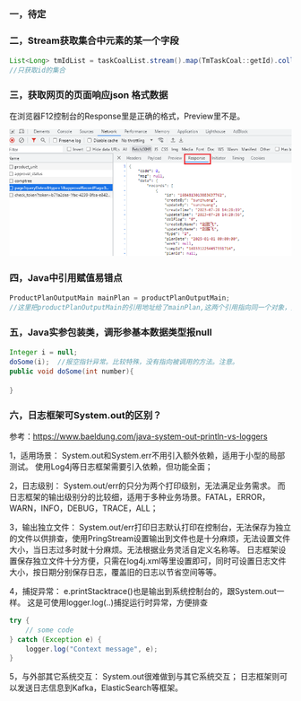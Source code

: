 ### 一，待定

### 二，Stream获取集合中元素的某一个字段

```java
List<Long> tmIdList = taskCoalList.stream().map(TmTaskCoal::getId).collect(Collectors.toList());
//只获取id的集合
```

### 三，获取网页的页面响应json 格式数据

在浏览器F12控制台的Response里是正确的格式，Preview里不是。

![1692146245663](note-images/1692146245663.png)

### 四，Java中引用赋值易错点

```java
ProductPlanOutputMain mainPlan = productPlanOutputMain;
//这里把productPlanOutputMain的引用地址给了mainPlan,这两个引用指向同一个对象，如果mainPlan修改属性，那么对象属性就会改变，productPlanOutputMain引用的值同时改变。注意！！
```

### 五，Java实参包装类，调形参基本数据类型报null

```java
Integer i = null;
doSome(i);  //报空指针异常。比较特殊，没有指向被调用的方法。注意。
public void doSome(int number){
    
}
```

### 六，日志框架可System.out的区别？

参考：https://www.baeldung.com/java-system-out-println-vs-loggers

1，适用场景：
System.out和System.err不用引入额外依赖，适用于小型的局部测试。
使用Log4j等日志框架需要引入依赖，但功能全面；

2，日志级别：
System.out/err的只分为两个打印级别，无法满足业务需求。
而日志框架的输出级别分的比较细，适用于多种业务场景。FATAL，ERROR，WARN，INFO，DEBUG，TRACE，ALL；

3，输出独立文件：
System.out/err打印日志默认打印在控制台，无法保存为独立的文件以供排查，使用PringStream设置输出到文件也是十分麻烦，无法设置文件大小，当日志过多时就十分麻烦。无法根据业务灵活自定义名称等。
日志框架设置保存独立文件十分方便，只需在log4j.xml等里设置即可，同时可设置日志文件大小，按日期分别保存日志，覆盖旧的日志以节省空间等等。

4，捕捉异常：
e.printStacktrace()也是输出到系统控制台的，跟System.out一样。
这是可使用logger.log(..)捕捉运行时异常，方便排查

```java
try {
    // some code
} catch (Exception e) {
    logger.log("Context message", e);
}
```

5，与外部其它系统交互：
System.out很难做到与其它系统交互；
日志框架则可以发送日志信息到Kafka，ElasticSearch等框架。